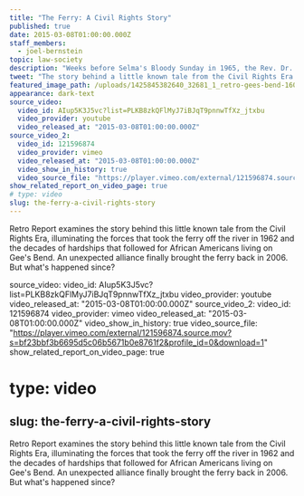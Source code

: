 ```yaml
---
title: "The Ferry: A Civil Rights Story"
published: true
date: 2015-03-08T01:00:00.000Z
staff_members:
  - joel-bernstein
topic: law-society
description: "Weeks before Selma's Bloody Sunday in 1965, the Rev. Dr. Martin Luther King Jr. urged residents of Gee's Bend, Ala., to vote, and fed a continuing fight over a small ferry that would last for decades."
tweet: "The story behind a little known tale from the Civil Rights Era in Gee's Bend, Alabama."
featured_image_path: /uploads/1425845382640_32681_1_retro-gees-bend-1600x900.jpg
appearance: dark-text
source_video:
  video_id: AIup5K3J5vc?list=PLKB8zkQFlMyJ7iBJqT9pnnwTfXz_jtxbu
  video_provider: youtube
  video_released_at: "2015-03-08T01:00:00.000Z"
source_video_2:
  video_id: 121596874
  video_provider: vimeo
  video_released_at: "2015-03-08T01:00:00.000Z"
  video_show_in_history: true
  video_source_file: "https://player.vimeo.com/external/121596874.source.mov?s=bf23bbf3b6695d5c06b5671b0e8761f2&profile_id=0&download=1"
show_related_report_on_video_page: true
# type: video
slug: the-ferry-a-civil-rights-story
---
```


<span class="s1">Retro Report examines the story behind this little known tale from the Civil Rights Era, illuminating the forces that took the ferry off the river in 1962 and the decades of hardships that followed for African Americans living on Gee's Bend. An unexpected alliance finally brought the ferry back in 2006. But what's happened since?</span>

source_video:
  video_id: AIup5K3J5vc?list=PLKB8zkQFlMyJ7iBJqT9pnnwTfXz_jtxbu
  video_provider: youtube
  video_released_at: "2015-03-08T01:00:00.000Z"
source_video_2:
  video_id: 121596874
  video_provider: vimeo
  video_released_at: "2015-03-08T01:00:00.000Z"
  video_show_in_history: true
  video_source_file: "https://player.vimeo.com/external/121596874.source.mov?s=bf23bbf3b6695d5c06b5671b0e8761f2&profile_id=0&download=1"
show_related_report_on_video_page: true
# type: video
slug: the-ferry-a-civil-rights-story
---

<span class="s1">Retro Report examines the story behind this little known tale from the Civil Rights Era, illuminating the forces that took the ferry off the river in 1962 and the decades of hardships that followed for African Americans living on Gee's Bend. An unexpected alliance finally brought the ferry back in 2006. But what's happened since?</span>

